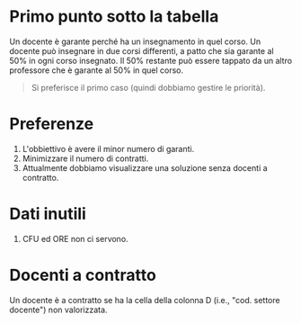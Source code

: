 # Primo punto sotto la tabella
Un docente è garante perché ha un insegnamento in quel corso.
Un docente può insegnare in due corsi differenti, a patto che sia garante al 50% in ogni corso insegnato. Il 50% restante può essere tappato da un altro professore che è garante al 50% in quel corso.
> Si preferisce il primo caso (quindi dobbiamo gestire le priorità).

# Preferenze
1. L'obbiettivo è avere il minor numero di garanti.
2. Minimizzare il numero di contratti.
3. Attualmente dobbiamo visualizzare una soluzione senza docenti a contratto.

# Dati inutili
1. CFU ed ORE non ci servono.

# Docenti a contratto
Un docente è a contratto se ha la cella della colonna D (i.e., "cod. settore docente") non valorizzata.
